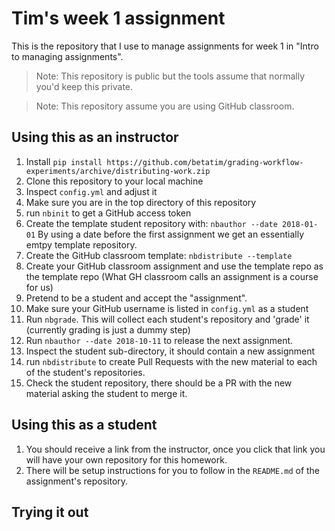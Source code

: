 # Tim's week 1 assignment

This is the repository that I use to manage assignments for week 1 in
"Intro to managing assignments".

> Note: This repository is public but the tools assume that normally you'd keep
> this private.

> Note: This repository assume you are using GitHub classroom.


## Using this as an instructor

1. Install `pip install https://github.com/betatim/grading-workflow-experiments/archive/distributing-work.zip`
2. Clone this repository to your local machine
3. Inspect `config.yml` and adjust it
4. Make sure you are in the top directory of this repository
5. run `nbinit` to get a GitHub access token
5. Create the template student repository with: `nbauthor --date 2018-01-01`
   By using a date before the first assignment we get an essentially emtpy
   template repository.
6. Create the GitHub classroom template: `nbdistribute --template`
5. Create your GitHub classroom assignment and use the template repo as the
   template repo (What GH classroom calls an assignment is a course for us)
5. Pretend to be a student and accept the "assignment".
5. Make sure your GitHub username is listed in `config.yml` as a student
5. Run `nbgrade`. This will collect each student's repository and 'grade' it
   (currently grading is just a dummy step)
5. Run `nbauthor --date 2018-10-11` to release the next assignment.
5. Inspect the student sub-directory, it should contain a new assignment
5. run `nbdistribute` to create Pull Requests with the new material to each of
   the student's repositories.
5. Check the student repository, there should be a PR with the new material
   asking the student to merge it.

## Using this as a student

1. You should receive a link from the instructor, once you click that link you
   will have your own repository for this homework.
2. There will be setup instructions for you to follow in the `README.md` of the
   assignment's repository.


## Trying it out
